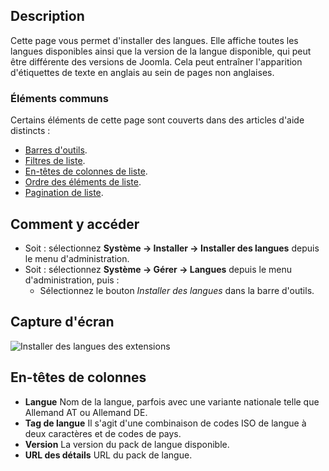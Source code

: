 <!-- Filename: Help4.x:Extensions:_Languages / Display title: Extensions: Langues -->

## Description

Cette page vous permet d'installer des langues. Elle affiche toutes les langues disponibles ainsi que la version de la langue disponible, qui peut être différente des versions de Joomla. Cela peut entraîner l'apparition d'étiquettes de texte en anglais au sein de pages non anglaises.

### Éléments communs

Certains éléments de cette page sont couverts dans des articles d'aide distincts :

* [Barres d'outils](jdocmanual?article=help/common-elements/toolbars).
* [Filtres de liste](jdocmanual?article=help/common-elements/list-filters).
* [En-têtes de colonnes de liste](jdocmanual?article=help/common-elements/list-column-headers).
* [Ordre des éléments de liste](jdocmanual?article=help/common-elements/list-ordering).
* [Pagination de liste](jdocmanual?article=help/common-elements/list-pagination).

## Comment y accéder

- Soit : sélectionnez **Système → Installer → Installer des langues** depuis le menu d'administration.
- Soit : sélectionnez **Système → Gérer → Langues** depuis le menu d'administration, puis :
  - Sélectionnez le bouton *Installer des langues* dans la barre d'outils.

## Capture d'écran

![Installer des langues des extensions](../../../fr/images/extensions/languages-install.png)

## En-têtes de colonnes

- **Langue** Nom de la langue, parfois avec une variante nationale telle que Allemand AT ou Allemand DE.
- **Tag de langue** Il s'agit d'une combinaison de codes ISO de langue à deux caractères et de codes de pays.
- **Version** La version du pack de langue disponible.
- **URL des détails** URL du pack de langue.

